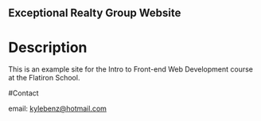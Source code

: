 Exceptional Realty Group Website
---

# Description

This is an example site for the Intro to Front-end Web Development course at the Flatiron School.

#Contact

email: kylebenz@hotmail.com
